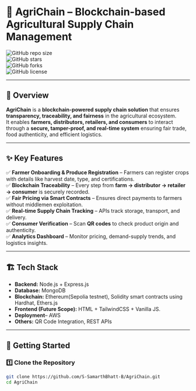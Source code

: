 # 🌱 AgriChain – Blockchain-based Agricultural Supply Chain Management  

![GitHub repo size](https://img.shields.io/github/repo-size/S-SamarthBhatt-B/AgriChain?color=green)  
![GitHub stars](https://img.shields.io/github/stars/S-SamarthBhatt-B/AgriChain?style=social)  
![GitHub forks](https://img.shields.io/github/forks/S-SamarthBhatt-B/AgriChain?style=social)  
![GitHub license](https://img.shields.io/github/license/S-SamarthBhatt-B/AgriChain)  

---

## 📌 Overview  
**AgriChain** is a **blockchain-powered supply chain solution** that ensures **transparency, traceability, and fairness** in the agricultural ecosystem.  
It enables **farmers, distributors, retailers, and consumers** to interact through a **secure, tamper-proof, and real-time system** ensuring fair trade, food authenticity, and efficient logistics.  

---

## ✨ Key Features  
✅ **Farmer Onboarding & Produce Registration** – Farmers can register crops with details like harvest date, type, and certifications.  
✅ **Blockchain Traceability** – Every step from **farm → distributor → retailer → consumer** is securely recorded.  
✅ **Fair Pricing via Smart Contracts** – Ensures direct payments to farmers without middlemen exploitation.  
✅ **Real-time Supply Chain Tracking** – APIs track storage, transport, and delivery.  
✅ **Consumer Verification** – Scan **QR codes** to check product origin and authenticity.  
✅ **Analytics Dashboard** – Monitor pricing, demand-supply trends, and logistics insights.  

---

## 🏗️ Tech Stack  

- **Backend:** Node.js + Express.js  
- **Database:** MongoDB  
- **Blockchain:** Ethereum(Sepolia testnet), Solidity smart contracts using Hardhat, Ethers.js   
- **Frontend (Future Scope):** HTML + TailwindCSS + Vanilla JS.
- **Deployment**– AWS 
- **Others:** QR Code Integration, REST APIs  

---

## 🚀 Getting Started  

### 1️⃣ Clone the Repository  
```bash
git clone https://github.com/S-SamarthBhatt-B/AgriChain.git
cd AgriChain
